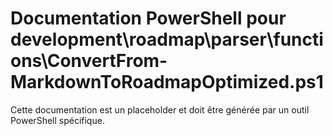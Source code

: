 # Documentation PowerShell pour development\roadmap\parser\functions\ConvertFrom-MarkdownToRoadmapOptimized.ps1

Cette documentation est un placeholder et doit être générée par un outil PowerShell spécifique.
